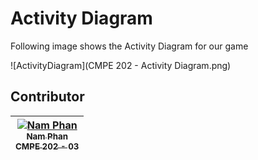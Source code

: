 # Activity Diagram
Following image shows the Activity Diagram for our game

![ActivityDiagram](CMPE 202 - Activity Diagram.png)

## Contributor

| [![Nam Phan](https://avatars.githubusercontent.com/mostman47?s=100)<br /><sub>Nam Phan<br />CMPE 202 - 03</sub>](https://github.com/mostman47)<br /> |
| :---: |
